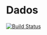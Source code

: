 # Dados
[![Build Status](https://travis-ci.org/AdrianIgl/Dados.svg?branch=main)](https://travis-ci.org/AdrianIgl/Dados)
